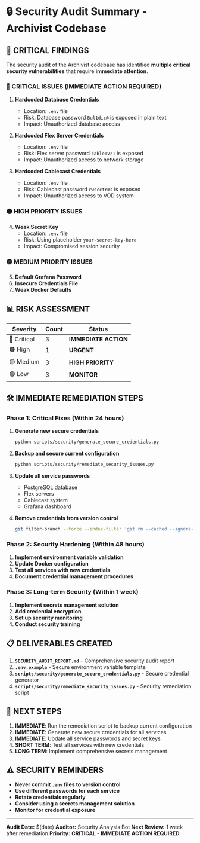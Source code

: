 # 🔒 Security Audit Summary - Archivist Codebase

## 🚨 CRITICAL FINDINGS

The security audit of the Archivist codebase has identified **multiple critical security vulnerabilities** that require **immediate attention**.

### 🔴 CRITICAL ISSUES (IMMEDIATE ACTION REQUIRED)

1. **Hardcoded Database Credentials**
   - Location: `.env` file
   - Risk: Database password `Bul1dic@` is exposed in plain text
   - Impact: Unauthorized database access

2. **Hardcoded Flex Server Credentials**
   - Location: `.env` file
   - Risk: Flex server password `cableTV21` is exposed
   - Impact: Unauthorized access to network storage

3. **Hardcoded Cablecast Credentials**
   - Location: `.env` file
   - Risk: Cablecast password `rwscctrms` is exposed
   - Impact: Unauthorized access to VOD system

### 🟠 HIGH PRIORITY ISSUES

4. **Weak Secret Key**
   - Location: `.env` file
   - Risk: Using placeholder `your-secret-key-here`
   - Impact: Compromised session security

### 🟡 MEDIUM PRIORITY ISSUES

5. **Default Grafana Password**
6. **Insecure Credentials File**
7. **Weak Docker Defaults**

## 📊 RISK ASSESSMENT

| Severity | Count | Status |
|----------|-------|--------|
| 🔴 Critical | 3 | **IMMEDIATE ACTION** |
| 🟠 High | 1 | **URGENT** |
| 🟡 Medium | 3 | **HIGH PRIORITY** |
| 🟢 Low | 3 | **MONITOR** |

## 🛠️ IMMEDIATE REMEDIATION STEPS

### Phase 1: Critical Fixes (Within 24 hours)

1. **Generate new secure credentials**
   ```bash
   python scripts/security/generate_secure_credentials.py
   ```

2. **Backup and secure current configuration**
   ```bash
   python scripts/security/remediate_security_issues.py
   ```

3. **Update all service passwords**
   - PostgreSQL database
   - Flex servers
   - Cablecast system
   - Grafana dashboard

4. **Remove credentials from version control**
   ```bash
   git filter-branch --force --index-filter 'git rm --cached --ignore-unmatch .env' --prune-empty --tag-name-filter cat -- --all
   ```

### Phase 2: Security Hardening (Within 48 hours)

1. **Implement environment variable validation**
2. **Update Docker configuration**
3. **Test all services with new credentials**
4. **Document credential management procedures**

### Phase 3: Long-term Security (Within 1 week)

1. **Implement secrets management solution**
2. **Add credential encryption**
3. **Set up security monitoring**
4. **Conduct security training**

## 📋 DELIVERABLES CREATED

1. **`SECURITY_AUDIT_REPORT.md`** - Comprehensive security audit report
2. **`.env.example`** - Secure environment variable template
3. **`scripts/security/generate_secure_credentials.py`** - Secure credential generator
4. **`scripts/security/remediate_security_issues.py`** - Security remediation script

## 🎯 NEXT STEPS

1. **IMMEDIATE**: Run the remediation script to backup current configuration
2. **IMMEDIATE**: Generate new secure credentials for all services
3. **IMMEDIATE**: Update all service passwords and secret keys
4. **SHORT TERM**: Test all services with new credentials
5. **LONG TERM**: Implement comprehensive secrets management

## ⚠️ SECURITY REMINDERS

- **Never commit `.env` files to version control**
- **Use different passwords for each service**
- **Rotate credentials regularly**
- **Consider using a secrets management solution**
- **Monitor for credential exposure**

---

**Audit Date:** $(date)
**Auditor:** Security Analysis Bot
**Next Review:** 1 week after remediation
**Priority:** **CRITICAL - IMMEDIATE ACTION REQUIRED** 
